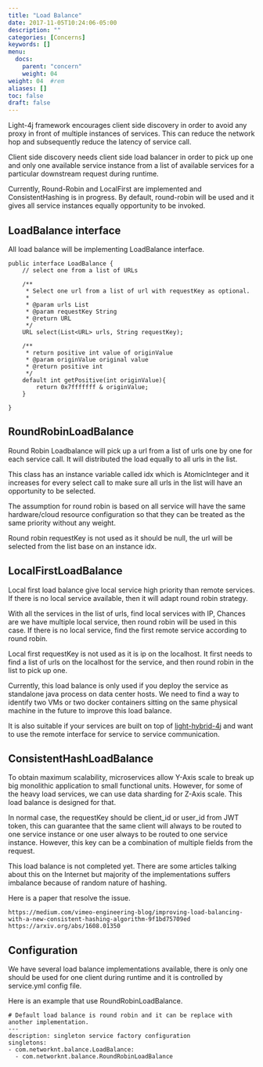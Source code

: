```yaml
---
title: "Load Balance"
date: 2017-11-05T10:24:06-05:00
description: ""
categories: [Concerns]
keywords: []
menu:
  docs:
    parent: "concern"
    weight: 04
weight: 04	#rem
aliases: []
toc: false
draft: false
---
```


Light-4j framework encourages client side discovery in order to avoid any proxy in
front of multiple instances of services. This can reduce the network hop and 
subsequently reduce the latency of service call. 
 
Client side discovery needs client side load balancer in order to pick up one and 
only one available service instance from a list of available services for a 
particular downstream request during runtime. 

Currently, Round-Robin and LocalFirst are implemented and ConsistentHashing is in
progress. By default, round-robin will be used and it gives all service instances
equally opportunity to be invoked. 


## LoadBalance interface

All load balance will be implementing LoadBalance interface.

```
public interface LoadBalance {
    // select one from a list of URLs

    /**
     * Select one url from a list of url with requestKey as optional.
     *
     * @param urls List
     * @param requestKey String
     * @return URL
     */
    URL select(List<URL> urls, String requestKey);

    /**
     * return positive int value of originValue
     * @param originValue original value
     * @return positive int
     */
    default int getPositive(int originValue){
        return 0x7fffffff & originValue;
    }

}

```

## RoundRobinLoadBalance

Round Robin Loadbalance will pick up a url from a list of urls one by one
for each service call. It will distributed the load equally to all urls in the list.

This class has an instance variable called idx which is AtomicInteger and it
increases for every select call to make sure all urls in the list will have
an opportunity to be selected.

The assumption for round robin is based on all service will have the same
hardware/cloud resource configuration so that they can be treated as the
same priority without any weight. 
 
Round robin requestKey is not used as it should be null, the url will
be selected from the list base on an instance idx. 
 
 
## LocalFirstLoadBalance

Local first load balance give local service high priority than remote services.
If there is no local service available, then it will adapt round robin strategy.

With all the services in the list of urls, find local services with IP, Chances are
we have multiple local service, then round robin will be used in this case. If
there is no local service, find the first remote service according to round robin.

Local first requestKey is not used as it is ip on the localhost. It first needs to
find a list of urls on the localhost for the service, and then round robin in the
list to pick up one.

Currently, this load balance is only used if you deploy the service as standalone
java process on data center hosts. We need to find a way to identify two VMs or two
docker containers sitting on the same physical machine in the future to improve this
load balance.

It is also suitable if your services are built on top of [light-hybrid-4j](https://github.com/networknt/light-hybrid-4j) 
and want to use the remote interface for service to service communication.


## ConsistentHashLoadBalance

To obtain maximum scalability, microservices allow Y-Axis scale to break up big
monolithic application to small functional units. However, for some of the heavy
load services, we can use data sharding for Z-Axis scale. This load balance is
designed for that.

In normal case, the requestKey should be client_id or user_id from JWT token, this
can guarantee that the same client will always to be routed to one service instance
or one user always to be routed to one service instance. However, this key can be a
combination of multiple fields from the request.

This load balance is not completed yet. There are some articles talking about this
on the Internet but majority of the implementations suffers imbalance because of
random nature of hashing. 

Here is a paper that resolve the issue. 

```
https://medium.com/vimeo-engineering-blog/improving-load-balancing-with-a-new-consistent-hashing-algorithm-9f1bd75709ed
https://arxiv.org/abs/1608.01350
```

## Configuration

We have several load balance implementations available, there is only one should
be used for one client during runtime and it is controlled by service.yml config
file. 

Here is an example that use RoundRobinLoadBalance. 

```
# Default load balance is round robin and it can be replace with another implementation.
---
description: singleton service factory configuration
singletons:
- com.networknt.balance.LoadBalance:
  - com.networknt.balance.RoundRobinLoadBalance
```
